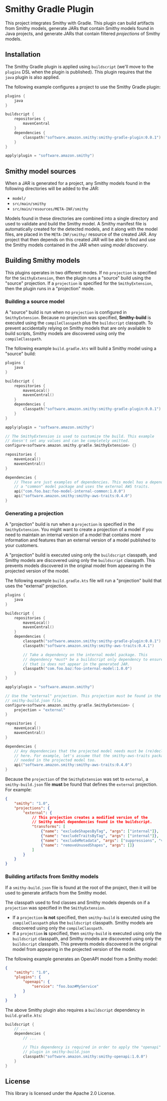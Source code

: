 # Smithy Gradle Plugin

This project integrates Smithy with Gradle. This plugin can build artifacts
from Smithy models, generate JARs that contain Smithy models found in Java
projects, and generate JARs that contain filtered *projections* of Smithy
models.


## Installation

The Smithy Gradle plugin is applied using `buildscript` (we'll move to the
`plugins` DSL when the plugin is published). This plugin requires that the
`java` plugin is also applied.

The following example configures a project to use the Smithy Gradle plugin:

```kotlin
plugins {
    java
}

buildscript {
    repositories {
        mavenCentral
    }
    dependencies {
        classpath("software.amazon.smithy:smithy-gradle-plugin:0.0.1")
    }
}

apply(plugin = "software.amazon.smithy")
```


## Smithy model sources

When a JAR is generated for a project, any Smithy models found in the
following directories will be added to the JAR:

- `model/`
- `src/main/smithy`
- `src/main/resources/META-INF/smithy`

Models found in these directories are combined into a single directory
and used to validate and build the Smithy model. A Smithy manifest file
is automatically created for the detected models, and it along with the
model files, are placed in the `META-INF/smithy/` resource of the created
JAR. Any project that then depends on this created JAR will be able to find
and use the Smithy models contained in the JAR when using *model discovery*.


## Building Smithy models

This plugins operates in two different modes. If no `projection` is specified
for the `SmithyExtension`, then the plugin runs a "source" build using the
"source" projection. If a `projection` is specified for the `SmithyExtension`,
then the plugin runs in a "projection" mode.


### Building a source model

A "source" build is run when no `projection` is configured in
`SmithyExtension`. Because no projection was specified, **Smithy-build** is
executed using the `compileClasspath` plus the `buildscript` classpath. To
prevent accidentally relying on Smithy models that are only available to
build scripts, Smithy models are discovered using only the `compileClasspath`.

The following example `build.gradle.kts` will build a Smithy model using a
"source" build:

```kotlin
plugins {
    java
}

buildscript {
    repositories {
        mavenLocal()
        mavenCentral()
    }
    dependencies {
        classpath("software.amazon.smithy:smithy-gradle-plugin:0.0.1")
    }
}

apply(plugin = "software.amazon.smithy")

// The SmithyExtension is used to customize the build. This example
// doesn't set any values and can be completely omitted.
configure<software.amazon.smithy.gradle.SmithyExtension> {}

repositories {
    mavenLocal()
    mavenCentral()
}

dependencies {
    // These are just examples of dependencies. This model has a dependency on
    // a "common" model package and uses the external AWS traits.
    api("com.foo.baz:foo-model-internal-common:1.0.0")
    api("software.amazon.smithy:smithy-aws-traits:0.4.0")
}
```


### Generating a projection

A "projection" build is run when a `projection` is specified in the
`SmithyExtension`. You might want to create a projection of a model if you
need to maintain an internal version of a model that contains more information
and features than an external version of a model published to your customers.

A "projection" build is executed using only the `buildscript` classpath, and
Smithy models are discovered using only the `buildscript` classpath. This
prevents models discovered in the original model from appearing in the
projected version of the model.

The following example `build.gradle.kts` file will run a "projection"
build that uses the "external" projection.

```kotlin
plugins {
    java
}

buildscript {
    repositories {
        mavenLocal()
        mavenCentral()
    }
    dependencies {
        classpath("software.amazon.smithy:smithy-gradle-plugin:0.0.1")
        classpath("software.amazon.smithy:smithy-aws-traits:0.4.1")

        // Take a dependency on the internal model package. This
        // dependency *must* be a buildscript only dependency to ensure
        // that is does not appear in the generated JAR.
        classpath("com.foo.baz:foo-internal-model:1.0.0")
    }
}

apply(plugin = "software.amazon.smithy")

// Use the "external" projection. This projection must be found in the
// smithy-build.json file.
configure<software.amazon.smithy.gradle.SmithyExtension> {
    projection = "external"
}

repositories {
    mavenLocal()
    mavenCentral()
}

dependencies {
    // Any dependencies that the projected model needs must be (re)declared
    // here. For example, let's assume that the smithy-aws-traits package is
    // needed in the projected model too.
    api("software.amazon.smithy:smithy-aws-traits:0.4.0")
}
```

Because the `projection` of the `SmithyExtension` was set to `external`, a
`smithy-build.json` file **must** be found that defines the `external`
projection. For example:

```json
{
    "smithy": "1.0",
    "projections": {
        "external": {
            // This projection creates a modified version of the
            // Smithy model dependencies found in the buildscript.
            "transforms": [
                {"name": "excludeShapesByTag", "args": ["internal"]},
                {"name": "excludeTraitsByTag", "args": ["internal"]},
                {"name": "excludeMetadata", "args": ["suppressions", "validators"]},
                {"name": "removeUnusedShapes", "args": []}
            ]
        }
    }
}
```


### Building artifacts from Smithy models

If a `smithy-build.json` file is found at the root of the project, then it
will be used to generate artifacts from the Smithy model.

The classpath used to find classes and Smithy models depends on if a
``projection`` was specified in the `SmithyExtension`.

- If a `projection` **is not** specified, then `smithy-build` is executed
  using the `compileClasspath` plus the `buildscript` classpath. Smithy models
  are discovered using only the `compileClasspath`.
- If a `projection` **is** specified, then `smithy-build` is executed using
  only the `buildscript` classpath, and Smithy models are discovered using
  only the `buildscript` classpath. This prevents models discovered in the
  original model from appearing in the projected version of the model.

The following example generates an OpenAPI model from a Smithy model:

```json
{
    "smithy": "1.0",
    "plugins": {
        "openapi": {
            "service": "foo.baz#MyService"
        }
    }
}
```

The above Smithy plugin also requires a `buildscript` dependency in
`build.gradle.kts`:

```kotlin
buildscript {
    // ...
    dependencies {
        // ...

        // This dependency is required in order to apply the "openapi"
        // plugin in smithy-build.json
        classpath("software.amazon.smithy:smithy-openapi:1.0.0")
    }
}
```


## License

This library is licensed under the Apache 2.0 License. 
